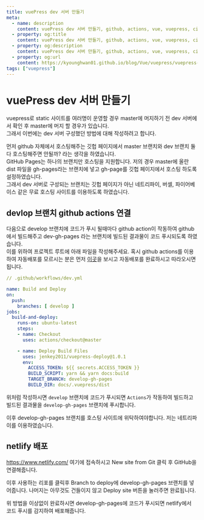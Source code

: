 ```yaml
---
title: vuePress dev 서버 만들기
meta:
  - name: description
    content: vuePress dev 서버 만들기, github, actions, vue, vuepress, ci, cd
  - property: og:title
    content: vuePress dev 서버 만들기, github, actions, vue, vuepress, ci, cd
  - property: og:description
    content: vuePress dev 서버 만들기, github, actions, vue, vuepress, ci, cd
  - property: og:url
    content: https://kyounghwan01.github.io/blog/Vue/vuepress/vuepress-dev-server/
tags: ["vuepress"]
---
```


# vuePress dev 서버 만들기

vuepress로 static 사이트를 여러명이 운영할 경우 master에 머지하기 전 dev 서버에서 확인 후 master에 머지 할 경우가 있습니다. <br />
그래서 이번에는 dev 서버 구성했던 방법에 대해 작성하려고 합니다.

먼저 github 자체에서 호스팅해주는 깃헙 페이지에서 master 브랜치와 dev 브랜치 둘다 호스팅해주면 안될까? 라는 생각을 하였습니다. <br />
GitHub Pages는 하나의 브랜치만 호스팅을 지원합니다. 저의 경우 master에 올란 dist 파일을 gh-pages라는 브랜치에 넣고 gh-page를 깃헙 페이지에서 호스팅 하도록 설정하였습니다. <br />
그래서 dev 서버로 구성되는 브랜치는 깃헙 페이지가 아닌 네트리파이, 버셀, 파이어베이스 같은 무료 호스팅 사이트를 이용하도록 하였습니다.

## devlop 브랜치 github actions 연결

다음으로 develop 브랜치에 코드가 푸시 될때마다 github action이 작동하여 github에서 빌드해주고 dev-gh-pages 라는 브랜치에 빌드된 결과물이 코드 푸시되도록 하였습니다. <br />
이를 위하여 프로젝트 루트에 아래 파일을 작성해주세요. 혹시 github actions를 이용하여 자동배포를 모르시는 분은 먼저 [이곳](https://kyounghwan01.github.io/blog/Vue/vuepress/vuepress-github-actions/)을 보시고 자동배포를 완료하시고 따라오시면 됩니다.

```yml
// .github/workflows/dev.yml

name: Build and Deploy
on:
  push:
    branches: [ develop ]
jobs:
  build-and-deploy:
    runs-on: ubuntu-latest
    steps:
    - name: Checkout
      uses: actions/checkout@master

    - name: Deploy Build Files
      uses: jenkey2011/vuepress-deploy@1.0.1
      env:
        ACCESS_TOKEN: ${{ secrets.ACCESS_TOKEN }}
        BUILD_SCRIPT: yarn && yarn docs:build
        TARGET_BRANCH: develop-gh-pages
        BUILD_DIR: docs/.vuepress/dist
```

위처럼 작성하시면 `develop` 브랜치에 코드가 푸시되면 `Actions`가 작동하여 빌드하고 빌드된 결과물을 `develop-gh-pages` 브랜치에 푸시합니다.

이후 develop-gh-pages 브랜치를 호스팅 사이트에 위탁하여야합니다. 저는 네트리파이를 이용하였습니다.

## netlify 배포

https://www.netlify.com/ 여기에 접속하시고 New site from Git 클릭 후 GitHub을 연결해줍니다.

이후 사용하는 리포를 클릭후 Branch to deploy에 develop-gh-pages 브랜치를 넣어줍니다. 나머지는 아무것도 건들이지 않고 Deploy site 버튼을 눌러주면 완료됩니다.

위 방법을 이상없이 완료하시면 develop-gh-pages에 코드가 푸시되면 netlify에서 코드 푸시를 감지하여 배포해줍니다.

<TagLinks />

<Comment />
